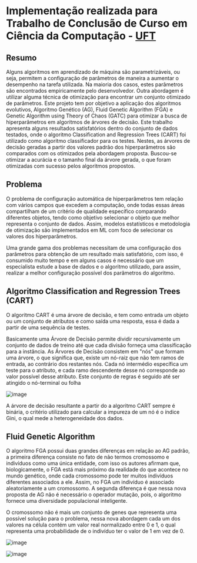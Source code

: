 # Implementação realizada para Trabalho de Conclusão de Curso em Ciência da Computação - [UFT](https://ww2.uft.edu.br//)

## Resumo
Alguns algoritmos em aprendizado de máquina são parametrizáveis, ou seja, permitem a configuração de parâmetros de maneira a aumentar o desempenho na tarefa utilizada. Na maioria dos casos, estes parâmetros são encontrados empiricamente pelo desenvolvedor. Outra abordagem é utilizar alguma técnica de otimização para encontrar um conjunto otimizado de parâmetros. Este projeto tem por objetivo a aplicação dos algoritmos evolutivos, Algoritmo Genético (AG), Fluid Genetic Algorithm (FGA) e Genetic Algorithm using Theory of Chaos (GATC) para otimizar a busca de hiperparâmetros em algoritmos de árvores de decisão. Este trabalho apresenta alguns resultados  satisfatórios dentro do conjunto de dados testados, onde o algoritmo Classification and Regression Trees (CART) foi utilizado como algoritmo classificador para os testes. Nestes, as árvores de decisão geradas a partir dos valores padrão dos hiperparâmetros são comparados com os otimizados pela abordagem proposta. Buscou-se otimizar a acurácia e o tamanho final da árvore gerada, o que foram otimizadas com sucesso pelos algoritmos propostos.

## Problema
O problema de configuração automática de hiperparâmetros tem relação com vários campos que excedem a computação, onde todas essas áreas compartilham de um critério de qualidade específico comparando diferentes objetos, tendo como objetivo selecionar o objeto que melhor representa o conjunto de dados. Assim, modelos estatísticos e metodologia de otimização são implementados em ML com foco de selecionar os valores dos hiperparâmetros.   

Uma grande gama dos problemas necessitam de uma configuração dos parâmetros para obtenção de um resultado mais satisfatório, com isso, é consumido muito tempo e em alguns casos é necessário que um especialista estude a base de dados e o algoritmo utilizado, para assim, realizar a melhor configuração possível dos parâmetros do algoritmo.

## Algoritmo Classification and Regression Trees (CART)
O algoritmo CART é uma árvore de decisão, e tem como entrada um objeto ou um conjunto de atributos e como saída uma resposta, essa é dada a partir de uma sequência de testes.

Basicamente uma Árvore de Decisão permite dividir recursivamente um conjunto de dados de treino até que cada divisão forneça uma classificação para a instância.
As Árvores de Decisão consistem em "nós" que formam uma árvore, o que significa que, existe um nó-raiz que não tem ramos de entrada, ao contrário dos restantes nós. Cada nó intermédio específica um teste para o atributo, e cada ramo descendente desse nó corresponde ao valor possível desse atributo. Este conjunto de regras é seguido até ser atingido o nó-terminal ou folha

![image](https://user-images.githubusercontent.com/17303936/156013600-da25f627-c08a-4649-9bb1-d4fdfcf86715.png)

A árvore de decisão resultante a partir do a algoritmo CART sempre é binária, o critério utilizado para calcular a impureza de um nó é o índice Gini, o qual mede a heterogeneidade dos dados.

## Fluid Genetic Algorithm
O algoritmo FGA possui duas grandes diferenças em relação ao AG padrão, a primeira diferença consiste no fato de não termos cromossomo e indivíduos como uma única entidade, com isso os autores afirmam que, biologicamente, o FGA está mais próximo da realidade do que acontece no mundo genético, onde cada cromossomo pode ter muitos indivíduos diferentes associados a ele. Assim, no FGA um indivíduo é associado aleatoriamente a um cromossomo. A segunda diferença é que nessa nova proposta de AG não é necessário o operador mutação, pois, o algoritmo fornece uma diversidade populacional inteligente.

O cromossomo não é mais um conjunto de genes que representa uma possível solução para o problema, nessa nova abordagem cada um dos valores na célula contém um valor real normalizado entre 0 e 1, o qual representa uma probabilidade de o indivíduo ter o valor de 1 em vez de 0. 

![image](https://user-images.githubusercontent.com/17303936/156014864-cfd4c927-bc87-4d72-8df5-6093eacb9290.png)

![image](https://user-images.githubusercontent.com/17303936/156025833-92edcf7b-f580-4893-8667-d22294ebed17.png)





